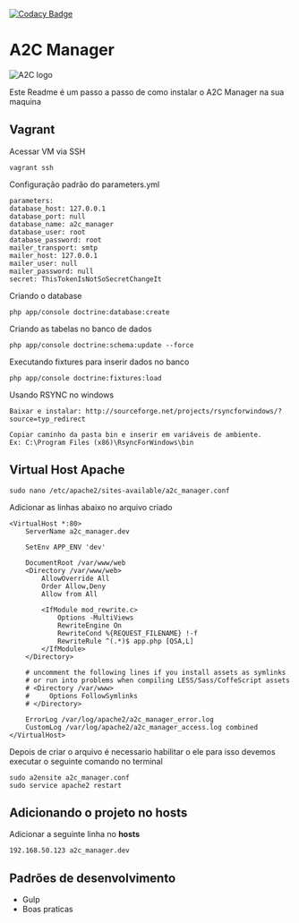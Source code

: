 [![Codacy Badge](https://api.codacy.com/project/badge/grade/0872e1d256f14bc2ba231ab9a91d5726)](https://www.codacy.com)
# A2C Manager

![A2C logo](http://www.a2c.com.br/assinatura_2014/images/logo_assinatura.jpg)

Este Readme é um passo a passo de como instalar o A2C Manager na sua maquina

## Vagrant

Acessar VM via SSH
	
	vagrant ssh	

Configuração padrão do parameters.yml
	
	parameters:
    database_host: 127.0.0.1
    database_port: null
    database_name: a2c_manager
    database_user: root
    database_password: root
    mailer_transport: smtp
    mailer_host: 127.0.0.1
    mailer_user: null
    mailer_password: null
    secret: ThisTokenIsNotSoSecretChangeIt

Criando o database
	
	php app/console doctrine:database:create

Criando as tabelas no banco de dados
	
	php app/console doctrine:schema:update --force

Executando fixtures para inserir dados no banco

	php app/console doctrine:fixtures:load

Usando RSYNC no windows
	
	Baixar e instalar: http://sourceforge.net/projects/rsyncforwindows/?source=typ_redirect

	Copiar caminho da pasta bin e inserir em variáveis de ambiente. 
	Ex: C:\Program Files (x86)\RsyncForWindows\bin

## Virtual Host Apache
    sudo nano /etc/apache2/sites-available/a2c_manager.conf

Adicionar as linhas abaixo no arquivo criado

	<VirtualHost *:80>
	    ServerName a2c_manager.dev
	
	    SetEnv APP_ENV 'dev'
	
	    DocumentRoot /var/www/web
	    <Directory /var/www/web>
	        AllowOverride All
	        Order Allow,Deny
	        Allow from All
	
	        <IfModule mod_rewrite.c>
	            Options -MultiViews
	            RewriteEngine On
	            RewriteCond %{REQUEST_FILENAME} !-f
	            RewriteRule ^(.*)$ app.php [QSA,L]
	        </IfModule>
	    </Directory>
	
	    # uncomment the following lines if you install assets as symlinks
	    # or run into problems when compiling LESS/Sass/CoffeScript assets
	    # <Directory /var/www>
	    #     Options FollowSymlinks
	    # </Directory>
	
	    ErrorLog /var/log/apache2/a2c_manager_error.log
	    CustomLog /var/log/apache2/a2c_manager_access.log combined
	</VirtualHost>
	
Depois de criar o arquivo é necessario habilitar o ele para isso devemos executar o seguinte comando no terminal

    sudo a2ensite a2c_manager.conf
    sudo service apache2 restart

## Adicionando o projeto no hosts
Adicionar a seguinte linha no **hosts**

	192.168.50.123 a2c_manager.dev 
   
## Padrões de desenvolvimento
 - Gulp
 - Boas praticas
